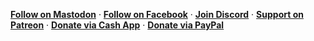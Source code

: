 **[Follow on Mastodon](https://toot.community/@corbin)** · **[Follow on Facebook](https://www.facebook.com/corbindav)** · **[Join Discord](https://discord.gg/59wfy5cNHw)** · **[Support on Patreon](https://www.patreon.com/corbindavenport)** · **[Donate via Cash App](https://cash.app/$corbdav)** · **[Donate via PayPal](https://www.paypal.com/cgi-bin/webscr?cmd=_donations&business=4SZVSMJKDS35J&lc=US&item_name=GitHub%20Donation&currency_code=USD&bn=PP%2dDonationsBF%3abtn_donateCC_LG%2egif%3aNonHosted%22)**
